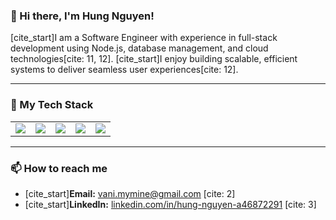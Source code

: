 ### 👋 Hi there, I'm Hung Nguyen!

[cite_start]I am a Software Engineer with experience in full-stack development using Node.js, database management, and cloud technologies[cite: 11, 12]. [cite_start]I enjoy building scalable, efficient systems to deliver seamless user experiences[cite: 12].

---

### 🚀 My Tech Stack

<table>
  <tr>
    <td align="center">
      <img src="https://img.shields.io/badge/Machine_Learning-FF6F00?style=for-the-badge&logo=tensorflow&logoColor=white" />
    </td>
    <td align="center">
      <img src="https://img.shields.io/badge/IoT-00979D?style=for-the-badge&logo=arduino&logoColor=white" />
    </td>
     <td align="center">
      <img src="https://img.shields.io/badge/React_Native-20232A?style=for-the-badge&logo=react&logoColor=61DAFB" />
    </td>
    <td align="center">
      <img src="https://img.shields.io/badge/Node.js-5FA04E?style=for-the-badge&logo=node.js&logoColor=white" />
    </td>
     <td align="center">
      <img src="https://img.shields.io/badge/Vue.js-35495E?style=for-the-badge&logo=vue.js&logoColor=4FC08D" />
    </td>
  </tr>
</table>

---

### 📫 How to reach me

* [cite_start]**Email:** vani.mymine@gmail.com [cite: 2]
* [cite_start]**LinkedIn:** [linkedin.com/in/hung-nguyen-a46872291](https://www.linkedin.com/in/hung-nguyen-a46872291) [cite: 3]